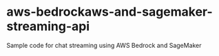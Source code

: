 # aws-bedrockaws-and-sagemaker-streaming-api
Sample code for chat streaming using AWS Bedrock and SageMaker
